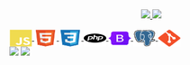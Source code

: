 ## 
<div align="center">
  <a href="https://github.com/phesantos123">
  <img height="180em" src="https://github-readme-stats.vercel.app/api?username=phesantos123&show_icons=true&theme=dark&include_all_commits=true&count_private=true"/>
  <img height="180em" src="https://github-readme-stats.vercel.app/api/top-langs/?username=phesantos123&layout=compact&langs_count=7&theme=dark"/>
</div>
  <div style="display: inline_block"><br>
  <img align="center" alt="peu-Js" height="30" width="40" src="https://raw.githubusercontent.com/devicons/devicon/master/icons/javascript/javascript-plain.svg">
  <img align="center" alt="peu-HTML" height="30" width="40" src="https://raw.githubusercontent.com/devicons/devicon/master/icons/html5/html5-original.svg">
  <img align="center" alt="peu-CSS" height="30" width="40" src="https://raw.githubusercontent.com/devicons/devicon/master/icons/css3/css3-original.svg">
  <img align="center" alt="peu-php" height="30" width="40" src="https://raw.githubusercontent.com/devicons/devicon/master/icons/php/php-plain.svg">
  <img align="center" alt="peu-BOOT" height="30" width="40" src="https://raw.githubusercontent.com/devicons/devicon/master/icons/bootstrap/bootstrap-original.svg">
    <img align="center" alt="peu-sql" height="30" width="40" src="https://raw.githubusercontent.com/devicons/devicon/master/icons/postgresql/postgresql-original.svg">
    <img align="center" alt="peu-sql" height="30" width="40" src="https://raw.githubusercontent.com/devicons/devicon/master/icons/git/git-original.svg">
  
  
</div>

 
<div> 
  <a href = "mailto:phsantos021@gmail.com"><img src="https://img.shields.io/badge/-Gmail-%23333?style=for-the-badge&logo=gmail&logoColor=white" target="_blank"></a>
  <a href="https://www.linkedin.com/in/pedro-henrique-do-e-santos-aba6b3199/" target="_blank"><img src="https://img.shields.io/badge/-LinkedIn-%230077B5?style=for-the-badge&logo=linkedin&logoColor=white" target="_blank"></a> 
 

  
</div>
